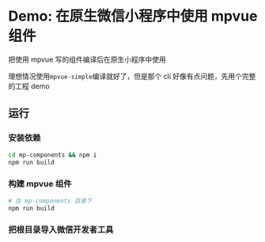 # Demo: 在原生微信小程序中使用 mpvue 组件

把使用 mpvue 写的组件编译后在原生小程序中使用

理想情况使用`mpvue-simple`编译就好了，但是那个 cli 好像有点问题，先用个完整的工程 demo

## 运行

### 安装依赖

```bash
cd mp-components && npm i
npm run build
```

### 构建 mpvue 组件

```bash
# 在 mp-components 目录下
npm run build
```

### 把根目录导入微信开发者工具

